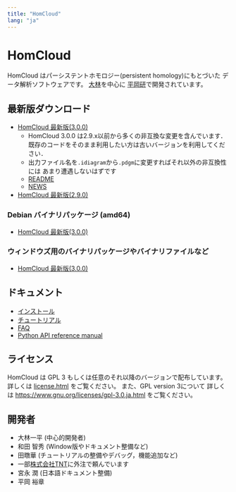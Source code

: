 ```yaml
---
title: "HomCloud"
lang: "ja"
---
```


# HomCloud

HomCloud はパーシステントホモロジー(persistent homology)にもとづいた
データ解析ソフトウェアです。
[大林](https://i-obayashi.info/)を中心に
[平岡研](https://aip.riken.jp/labs/generic_tech/topology_data_anl/?lang=ja)で開発されています。

## <a name="download"> 最新版ダウンロード

* [HomCloud 最新版(3.0.0)](download/homcloud-3.0.0.tar.gz)
  * HomCloud 3.0.0 は2.9.x以前から多くの非互換な変更を含んでいます．
    既存のコードをそのまま利用したい方は古いバージョンを利用してください．
  * 出力ファイル名を`.idiagram`から`.pdgm`に変更すればそれ以外の非互換性には
    あまり遭遇しないはずです
  * [README](download/README)
  * [NEWS](download/NEWS)
* [HomCloud 最新版(2.9.0)](download/homcloud-2.9.0.tar.gz)

### Debian バイナリパッケージ (amd64)

* [HomCloud 最新版(3.0.0)](download/homcloud-3.0.0-debfiles.tar.gz)

### ウィンドウズ用のバイナリパッケージやバイナリファイルなど

* [HomCloud 最新版(3.0.0)](download/win/homcloud-3.0.0-cp37-cp37m-win_amd64.whl)
<!-- * [ripserのバイナリ](download/win/ripser-0.4.1-cp37-cp37m-win_amd64.whl) -->
<!-- * [cgalとdipha](download/win/winbinaries-20191101.zip) -->

## ドキュメント

* [インストール](install-guide/index.html)
* [チュートリアル](basic-usage.html)
* [FAQ](faq.html)
* [Python API reference manual](python-api/)

## ライセンス

HomCloud は GPL 3 もしくは任意のそれ以降のバージョンで配布しています。
詳しくは [license.html](license.html) をご覧ください。
また、GPL version 3について
詳しくは <https://www.gnu.org/licenses/gpl-3.0.ja.html>
をご覧ください。

## 開発者

* 大林一平 (中心的開発者)
* 和田 智秀 (Window版やドキュメント整備など)
* 田暾華 (チュートリアルの整備やデバッグ，機能追加など)
* 一部[株式会社TNT](http://www.trans-nt.com/)に外注で頼んでいます
* 宮永 潤 (日本語ドキュメント整備)
* 平岡 裕章
